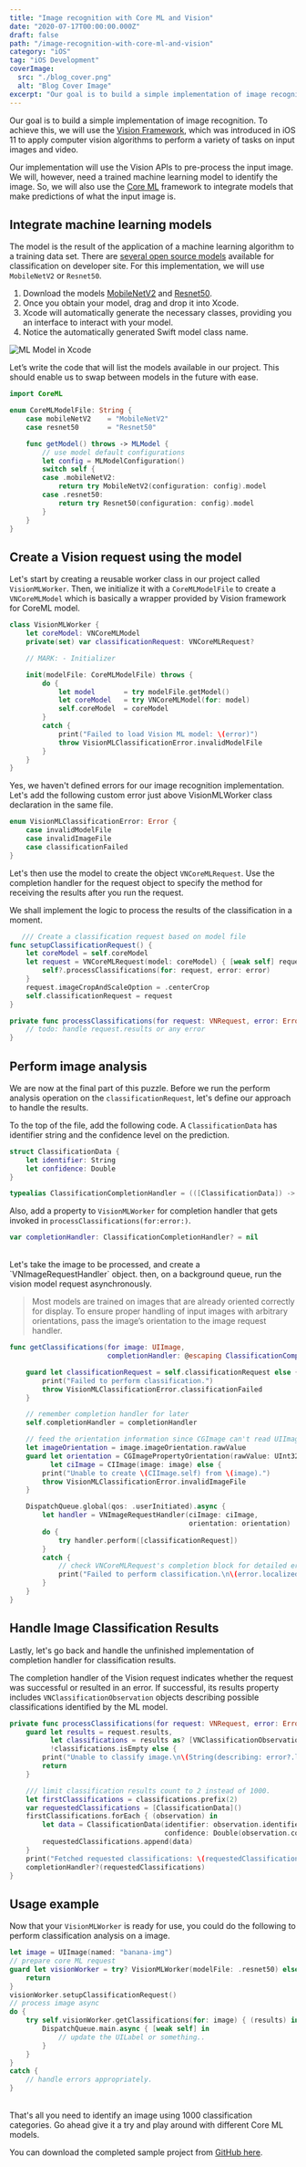 ```yaml
---
title: "Image recognition with Core ML and Vision"
date: "2020-07-17T00:00:00.000Z"
draft: false
path: "/image-recognition-with-core-ml-and-vision"
category: "iOS"
tag: "iOS Development"
coverImage:
  src: "./blog_cover.png"
  alt: "Blog Cover Image"
excerpt: "Our goal is to build a simple implementation of image recognition. To achieve this, we will use the Vision Framework, which was introduced in iOS 11 to apply computer vision algorithms to perform a variety of tasks on input images and video."
---
```


Our goal is to build a simple implementation of image recognition. To achieve this, we will use the [Vision Framework](https://developer.apple.com/documentation/vision), which was introduced in iOS 11 to apply computer vision algorithms to perform a variety of tasks on input images and video.

Our implementation will use the Vision APIs to pre-process the input image. We will, however, need a trained machine learning model to identify the image. So, we will also use the [Core ML](https://developer.apple.com/documentation/coreml) framework to integrate models that make predictions of what the input image is.

## Integrate machine learning models

The model is the result of the application of a machine learning algorithm to a training data set. There are [several open source models](https://developer.apple.com/machine-learning/models/) available for classification on developer site. For this implementation, we will use
`MobileNetV2` or `Resnet50`.

1. Download the models [MobileNetV2](https://ml-assets.apple.com/coreml/models/Image/ImageClassification/MobileNetV2/MobileNetV2.mlmodel) and [Resnet50](https://ml-assets.apple.com/coreml/models/Image/ImageClassification/Resnet50/Resnet50.mlmodel).
2. Once you obtain your model, drag and drop it into Xcode.
3. Xcode will automatically generate the necessary classes, providing you an interface to interact with your model.
4. Notice the automatically generated Swift model class name.

![ML Model in Xcode](./mlmodel.png)

Let’s write the code that will list the models available in our project. This should enable us to swap between models in the future with ease.

```swift
import CoreML

enum CoreMLModelFile: String {
    case mobileNetV2    = "MobileNetV2"
    case resnet50       = "Resnet50"

    func getModel() throws -> MLModel {
        // use model default configurations
        let config = MLModelConfiguration()
        switch self {
        case .mobileNetV2:
            return try MobileNetV2(configuration: config).model
        case .resnet50:
            return try Resnet50(configuration: config).model
        }
    }
}
```

## Create a Vision request using the model

Let's start by creating a reusable worker class in our project called `VisionMLWorker`. Then, we initialize it with a `CoreMLModelFile` to create a `VNCoreMLModel` which is basically a wrapper provided by Vision framework for CoreML model.

```swift
class VisionMLWorker {
    let coreModel: VNCoreMLModel
    private(set) var classificationRequest: VNCoreMLRequest?

    // MARK: - Initializer

    init(modelFile: CoreMLModelFile) throws {
        do {
            let model       = try modelFile.getModel()
            let coreModel   = try VNCoreMLModel(for: model)
            self.coreModel  = coreModel
        }
        catch {
            print("Failed to load Vision ML model: \(error)")
            throw VisionMLClassificationError.invalidModelFile
        }
    }
}
```

Yes, we haven't defined errors for our image recognition implementation. Let's add the following custom error just above VisionMLWorker class declaration in the same file.

```swift
enum VisionMLClassificationError: Error {
    case invalidModelFile
    case invalidImageFile
    case classificationFailed
}
```

Let's then use the model to create the object `VNCoreMLRequest`. Use the completion handler for the request object to specify the method for receiving the results after you run the request.

We shall implement the logic to process the results of the classification in a moment.

```swift
   /// Create a classification request based on model file
func setupClassificationRequest() {
    let coreModel = self.coreModel
    let request = VNCoreMLRequest(model: coreModel) { [weak self] request, error in
        self?.processClassifications(for: request, error: error)
    }
    request.imageCropAndScaleOption = .centerCrop
    self.classificationRequest = request
}

private func processClassifications(for request: VNRequest, error: Error?) {
    // todo: handle request.results or any error
}
```

## Perform image analysis

We are now at the final part of this puzzle. Before we run the perform analysis operation on the `classificationRequest`, let's define our approach to handle the results.

To the top of the file, add the following code. A `ClassificationData` has identifier string and the confidence level on the prediction.

```swift
struct ClassificationData {
    let identifier: String
    let confidence: Double
}

typealias ClassificationCompletionHandler = (([ClassificationData]) -> Void)
```

Also, add a property to `VisionMLWorker` for completion handler that gets invoked in `processClassifications(for:error:)`.

```swift
var completionHandler: ClassificationCompletionHandler? = nil
```

<br/>
Let's take the image to be processed, and create a `VNImageRequestHandler` object. then, on a background queue, run the vision model request asynchronously.

> Most models are trained on images that are already oriented correctly for display. To ensure proper handling of input images with arbitrary orientations, pass the image’s orientation to the image request handler.

```swift
func getClassifications(for image: UIImage,
                        completionHandler: @escaping ClassificationCompletionHandler) throws {

    guard let classificationRequest = self.classificationRequest else {
        print("Failed to perform classification.")
        throw VisionMLClassificationError.classificationFailed
    }

    // remember completion handler for later
    self.completionHandler = completionHandler

    // feed the orientation information since CGImage can't read UIImage orientation
    let imageOrientation = image.imageOrientation.rawValue
    guard let orientation = CGImagePropertyOrientation(rawValue: UInt32(imageOrientation)),
          let ciImage = CIImage(image: image) else {
        print("Unable to create \(CIImage.self) from \(image).")
        throw VisionMLClassificationError.invalidImageFile
    }

    DispatchQueue.global(qos: .userInitiated).async {
        let handler = VNImageRequestHandler(ciImage: ciImage,
                                            orientation: orientation)
        do {
            try handler.perform([classificationRequest])
        }
        catch {
            // check VNCoreMLRequest's completion block for detailed error
            print("Failed to perform classification.\n\(error.localizedDescription)")
        }
    }
}
```

## Handle Image Classification Results

Lastly, let's go back and handle the unfinished implementation of completion handler for classification results.

The completion handler of the Vision request indicates whether the request was successful or resulted in an error. If successful, its results property includes `VNClassificationObservation` objects describing possible classifications identified by the ML model.

```swift
private func processClassifications(for request: VNRequest, error: Error?) {
    guard let results = request.results,
          let classifications = results as? [VNClassificationObservation],
          !classifications.isEmpty else {
        print("Unable to classify image.\n\(String(describing: error?.localizedDescription))")
        return
    }

    /// limit classification results count to 2 instead of 1000.
    let firstClassifications = classifications.prefix(2)
    var requestedClassifications = [ClassificationData]()
    firstClassifications.forEach { (observation) in
        let data = ClassificationData(identifier: observation.identifier,
                                      confidence: Double(observation.confidence))
        requestedClassifications.append(data)
    }
    print("Fetched requested classifications: \(requestedClassifications)")
    completionHandler?(requestedClassifications)
}
```

## Usage example

Now that your `VisionMLWorker` is ready for use, you could do the following to perform classification analysis on a image.

```swift
let image = UIImage(named: "banana-img")
// prepare core ML request
guard let visionWorker = try? VisionMLWorker(modelFile: .resnet50) else {
    return
}
visionWorker.setupClassificationRequest()
// process image async
do {
    try self.visionWorker.getClassifications(for: image) { (results) in
        DispatchQueue.main.async { [weak self] in
            // update the UILabel or something..
        }
    }
}
catch {
    // handle errors appropriately.
}
```

<br/>
That's all you need to identify an image using 1000 classification categories. Go ahead give it a try and play around with different Core ML models.

You can download the completed sample project from [GitHub here](https://github.com/ajithrnayak/RemindMe).
